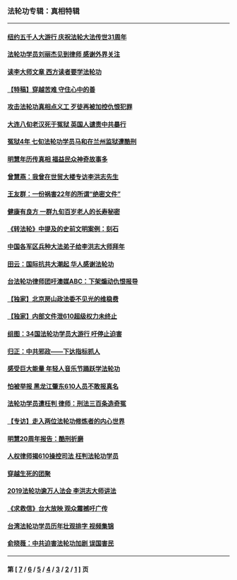 ### 法轮功专辑：真相特辑
---
#### [纽约五千人大游行 庆祝法轮大法传世31周年](../../pages/nf4389/n13995110.md?07260430) 
#### [法轮功学员刘丽杰见到律师 感谢外界关注](../../pages/nf4389/n13927012.md?07260430) 
#### [读李大师文章 西方读者要学法轮功](../../pages/nf4389/n13925142.md?07260430) 
#### [【特稿】穿越苦难 守住心中的善](../../pages/nf4389/n13784979.md?07260430) 
#### [攻击法轮功真相点义工 歹徒再被加控仇恨犯罪](../../pages/nf4389/n13601019.md?07260430) 
#### [大连八旬老汉死于冤狱 英国人谴责中共暴行](../../pages/nf4389/n13480118.md?07260430) 
#### [冤狱4年 七旬法轮功学员马和在兰州监狱遭酷刑](../../pages/nf4389/n13304688.md?07260430) 
#### [明慧年历传真相 福益民众神奇故事多](../../pages/nf4389/n13294545.md?07260430) 
#### [曾慧燕：我曾在世贸大楼专访李洪志先生](../../pages/nf4389/n12898729.md?07260430) 
#### [王友群：一份祸害22年的所谓“绝密文件”](../../pages/nf4389/n12871750.md?07260430) 
#### [健康有良方 一群九旬百岁老人的长寿秘密](../../pages/nf4389/n12847475.md?07260430) 
#### [《转法轮》中提及的史前文明案例：刻石](../../pages/nf4389/n12758577.md?07260430) 
#### [中国各军区兵种大法弟子给李洪志大师拜年](../../pages/nf4389/n12750047.md?07260430) 
#### [田云：国际抗共大潮起 华人感谢法轮功](../../pages/nf4389/n12357708.md?07260430) 
#### [台法轮功律师团吁澳媒ABC：下架煽动仇恨报导](../../pages/nf4389/n12279917.md?07260430) 
#### [【独家】北京房山政法委不见光的维稳费](../../pages/nf4389/n12031979.md?07260430) 
#### [【独家】内部文件泄610超级权力未终止](../../pages/nf4389/n12023895.md?07260430) 
#### [组图：34国法轮功学员大游行 吁停止迫害](../../pages/nf4389/n11492658.md?07260430) 
#### [归正：中共邪政——下达指标抓人](../../pages/nf4389/n11474770.md?07260430) 
#### [感受巨大能量 年轻人音乐节踊跃学法轮功](../../pages/nf4389/n11441981.md?07260430) 
#### [怕被举报 黑龙江肇东610人员不敢报真名](../../pages/nf4389/n11436499.md?07260430) 
#### [法轮功学员遭枉判 律师：刑法三百条造奇冤](../../pages/nf4389/n11433943.md?07260430) 
#### [【专访】走入两位法轮功修炼者的内心世界](../../pages/nf4389/n11415623.md?07260430) 
#### [明慧20周年报告：酷刑折磨](../../pages/nf4389/n11387954.md?07260430) 
#### [人权律师揭610操控司法 枉判法轮功学员](../../pages/nf4389/n11313370.md?07260430) 
#### [穿越生死的团聚](../../pages/nf4389/n11258922.md?07260430) 
#### [2019法轮功逾万人法会 李洪志大师讲法](../../pages/nf4389/n11265303.md?07260430) 
#### [《求救信》台大放映 观众震撼吁广传](../../pages/nf4389/n10922251.md?07260430) 
#### [台湾法轮功学员历年壮观排字 视频集锦](../../pages/nf4389/n10878789.md?07260430) 
#### [俞晓薇：中共迫害法轮功加剧 误国害民](../../pages/nf4389/n10859260.md?07260430) 

---
#### 第 [ [7](./7.md?07260430) / [6](./6.md?07260430) / [5](./5.md?07260430) / [4](./4.md?07260430) / [3](./3.md?07260430) / [2](./2.md?07260430) / [1](./1.md?07260430) ] 页
